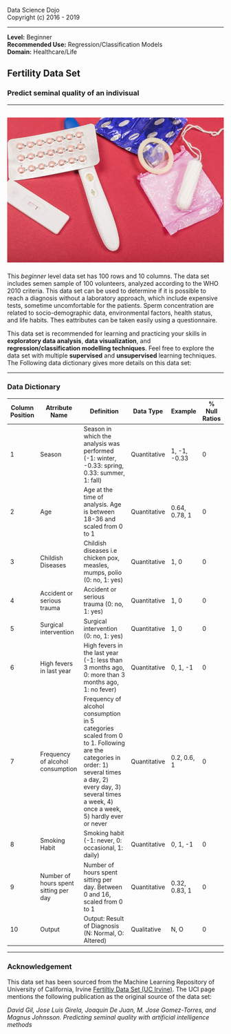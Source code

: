 Data Science Dojo <br/>
Copyright (c) 2016 - 2019

---

**Level:** Beginner <br/>
**Recommended Use:** Regression/Classification Models<br/>
**Domain:** Healthcare/Life<br/> 

## Fertility Data Set 

### Predict seminal quality of an indivisual


---
![](547578-PJXSFK-222.jpg)
---

This *beginner* level data set has 100 rows and 10 columns.
The data set includes semen sample of 100 volunteers, analyzed according to the WHO 2010 criteria.
This data set can be used to determine if it is possible to reach a diagnosis without a laboratory approach, which include expensive tests, sometime uncomfortable for the patients.
Sperm concentration are related to socio-demographic data, environmental factors, health status, and life habits. Thes eattributes can be taken easily using a questionnaire.

This data set is recommended for learning and practicing your skills in **exploratory data analysis**, **data visualization**, and **regression/classification modelling techniques**. 
Feel free to explore the data set with multiple **supervised** and **unsupervised** learning techniques. The Following data dictionary gives more details on this data set:

---

### Data Dictionary 

| Column   Position 	| Atrribute Name                           	| Definition                                                                                                                                                                                                               	| Data Type    	| Example       	| % Null Ratios 	|
|-------------------	|------------------------------------------	|--------------------------------------------------------------------------------------------------------------------------------------------------------------------------------------------------------------------------	|--------------	|---------------	|---------------	|
| 1                 	| Season                                   	| Season in   which the analysis was performed (-1: winter, -0.33: spring, 0.33: summer, 1:   fall)                                                                                                                        	| Quantitative 	| 1, -1, -0.33  	| 0             	|
| 2                 	| Age                                      	| Age at the   time of analysis. Age is between 18-36 and scaled from 0 to 1                                                                                                                                               	| Quantitative 	| 0.64, 0.78, 1 	| 0             	|
| 3                 	| Childish Diseases                        	| Childish   diseases i.e chicken pox, measles, mumps, polio (0: no, 1: yes)                                                                                                                                               	| Quantitative 	| 1, 0          	| 0             	|
| 4                 	| Accident or serious trauma               	| Accident or   serious trauma  (0: no, 1: yes)                                                                                                                                                                            	| Quantitative 	| 1, 0          	| 0             	|
| 5                 	| Surgical intervention                    	| Surgical   intervention (0: no, 1: yes)                                                                                                                                                                                  	| Quantitative 	| 1, 0          	| 0             	|
| 6                 	| High fevers in last year                 	| High fevers in   the last year (-1: less than 3 months ago, 0: more than 3 months ago, 1: no   fever)                                                                                                                    	| Quantitative 	| 0, 1, -1      	| 0             	|
| 7                 	| Frequency of alcohol consumption         	| Frequency of   alcohol consumption in 5 categories scaled from 0 to 1. Following are the   categories in order: 1) several times a day, 2) every day, 3) several times a   week, 4) once a week, 5) hardly ever or never 	| Quantitative 	| 0.2, 0.6, 1   	| 0             	|
| 8                 	| Smoking Habit                            	| Smoking habit   (-1: never, 0: occasional, 1: daily)                                                                                                                                                                     	| Quantitative 	| 0, 1, -1      	| 0             	|
| 9                 	| Number of   hours spent sitting per day  	| Number of   hours spent sitting per day. Between 0 and 16, scaled from 0 to 1                                                                                                                                            	| Quantitative 	| 0.32, 0.83, 1 	| 0             	|
| 10                	| Output                                   	| Output: Result   of Diagnosis (N: Normal, O: Altered)                                                                                                                                                                    	| Qualitative  	| N, O          	| 0             	|
---

### Acknowledgement

This data set has been sourced from the Machine Learning Repository of University of California, Irvine [Fertiltiy Data Set (UC Irvine)](https://archive.ics.uci.edu/ml/datasets/Fertility). 
The UCI page mentions the following publication as the original source of the data set:

*David Gil, Jose Luis Girela, Joaquin De Juan, M. Jose Gomez-Torres, and Magnus Johnsson. Predicting seminal quality with artificial intelligence methods*

